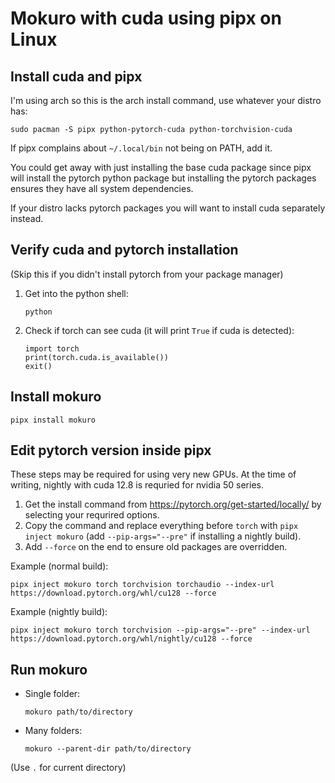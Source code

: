 # Mokuro with cuda using pipx on Linux

## Install cuda and pipx

I'm using arch so this is the arch install command, use whatever your distro has:

```
sudo pacman -S pipx python-pytorch-cuda python-torchvision-cuda
```

If pipx complains about `~/.local/bin` not being on PATH, add it.

You could get away with just installing the base cuda package since pipx will install the pytorch python package but installing the pytorch packages ensures they have all system dependencies.

If your distro lacks pytorch packages you will want to install cuda separately instead.

## Verify cuda and pytorch installation

(Skip this if you didn't install pytorch from your package manager)

1. Get into the python shell:

    ```
    python
    ```

2. Check if torch can see cuda (it will print `True` if cuda is detected):

    ```
    import torch
    print(torch.cuda.is_available())
    exit()
    ```

## Install mokuro

```
pipx install mokuro
```

## Edit pytorch version inside pipx

These steps may be required for using very new GPUs. At the time of writing, nightly with cuda 12.8 is requried for nvidia 50 series.

1. Get the install command from https://pytorch.org/get-started/locally/ by selecting your requrired options.
2. Copy the command and replace everything before `torch` with `pipx inject mokuro` (add `--pip-args="--pre"` if installing a nightly build).
3. Add `--force` on the end to ensure old packages are overridden.

Example (normal build):
```
pipx inject mokuro torch torchvision torchaudio --index-url https://download.pytorch.org/whl/cu128 --force
```

Example (nightly build):
```
pipx inject mokuro torch torchvision --pip-args="--pre" --index-url https://download.pytorch.org/whl/nightly/cu128 --force
```

## Run mokuro

- Single folder:

    ```
    mokuro path/to/directory
    ```

- Many folders:

    ```
    mokuro --parent-dir path/to/directory
    ```

(Use `.` for current directory)
